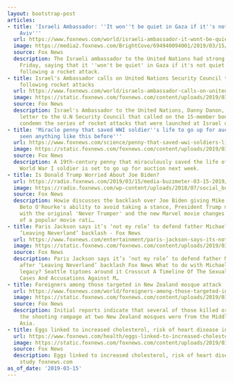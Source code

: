 ```yaml
---
layout: bootstrap-post
articles:
- title: 'Israeli Ambassador: ''It won''t be quiet in Gaza if it''s not quiet in Tel
    Aviv'''
  url: https://www.foxnews.com/world/israeli-ambassador-it-wont-be-quiet-in-gaza-if-its-not-quiet-in-tel-aviv
  image: https://media2.foxnews.com/BrightCove/694940094001/2019/03/15/694940094001_6014373308001_6014368902001-vs.jpg
  source: Fox News
  description: The Israeli ambassador to the United Nations had strong words for Hamas
    Friday, saying that it ''won't be quiet' in Gaza if it's not quiet in Tel Aviv,
    following a rocket attack.
- title: Israel's Ambassador calls on United Nations Security Council to condemn Hamas
    following rocket attacks
  url: https://www.foxnews.com/world/israels-ambassador-calls-on-united-nations-security-council-to-condemn-hamas-following-rocket-attacks
  image: https://static.foxnews.com/foxnews.com/content/uploads/2019/03/1024-preview-2.jpg
  source: Fox News
  description: Israel's Ambassador to the United Nations, Danny Danon, has sent a
    letter to the U.N Security Council that called on the 15-member body to meet and
    condemn the series of rocket attacks that were launched at Israel overnight.
- title: 'Miracle penny that saved WWI soldier''s life to go up for auction: ''Never
    seen anything like this before'''
  url: https://www.foxnews.com/science/penny-that-saved-wwi-soldiers-life-to-go-up-for-auction-never-seen-anything-like-this-before
  image: https://static.foxnews.com/foxnews.com/content/uploads/2019/03/world-war-one-penny.jpg
  source: Fox News
  description: A 19th-century penny that miraculously saved the life of a British
    World War I soldier is set to go up for auction next week.
- title: Is Donald Trump Worried About Joe Biden?
  url: https://radio.foxnews.com/2019/03/15/media-buzzmeter-03-15-2019/
  image: https://radio.foxnews.com/wp-content/uploads/2018/07/social_buzzmeter_featured.png
  source: Fox News
  description: Howie discusses the backlash over Joe Biden giving Mike Pence a compliment,
    Beto O'Rourke's ability to avoid taking a stance, President Trump making peace
    with the original 'Never Trumper' and the new Marvel movie changes the practices
    of a popular movie rati…
- title: Paris Jackson says it’s ‘not my role’ to defend father Michael Jackson after
    ‘Leaving Neverland’ backlash - Fox News
  url: https://www.foxnews.com/entertainment/paris-jackson-says-its-not-my-role-to-defend-father-michael-after-leaving-neverland-backlash
  image: https://static.foxnews.com/foxnews.com/content/uploads/2019/03/Paris-Jackson-Getty.jpg
  source: Fox News
  description: Paris Jackson says it’s ‘not my role’ to defend father Michael Jackson
    after ‘Leaving Neverland’ backlash Fox News What to do with Michael Jackson's
    legacy? Seattle tiptoes around it Crosscut A Timeline Of The Sexual Misconduct
    Cases And Accusations Against M…
- title: Foreigners among those targeted in New Zealand mosque attack
  url: https://www.foxnews.com/world/foreigners-among-those-targeted-in-new-zealand-mosque-attack
  image: https://static.foxnews.com/foxnews.com/content/uploads/2019/03/ContentBroker_contentid-eb9aff8e130740debec379b441ec7859.png
  source: Fox News
  description: Initial reports indicate that several of those killed or wounded in
    the shooting rampage at two New Zealand mosques were from the Middle East or South
    Asia.
- title: Eggs linked to increased cholesterol, risk of heart disease in new study
  url: https://www.foxnews.com/health/eggs-linked-to-increased-cholesterol-risk-of-heart-disease-in-new-study
  image: https://static.foxnews.com/foxnews.com/content/uploads/2019/03/eggs_istock.jpg
  source: Fox News
  description: Eggs linked to increased cholesterol, risk of heart disease in new
    study foxnews.com
as_of_date: '2019-03-15'
---
```


